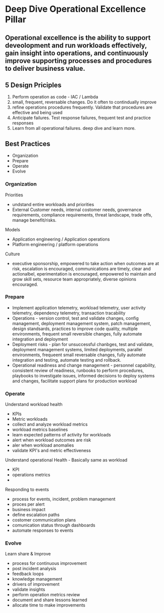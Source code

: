 # Deep Dive Operational Excellence Pillar

## Operational excellence is the ability to support deveolopment and run workloads effectively, gain insight into operations, and continuously improve supporting processes and procedures to deliver business value. 

## 5 Design Priciples 
1. Perform operation as code - IAC / Lambda
2. small, frequent, reversable changes. Do it often to contindually improve
3. refine operations procedures frequently. Validate that procedures are effective and being used
4. Anticipate failures. Test response failures, frequent test and practice responses
5. Learn from all operational failures. deep dive and learn more. 


## Best Practices
- Organization
- Prepare
- Operate
- Evolve


### Organization
Priorities
- undstand entire workloads and priorities
- External Customer needs, internal costomer needs, governance requirements, compliance requirements, threat landscape, trade offs, manage benefit/risks. 

Models
- Application engineering / Application operations
- Platform engineering / platform operations

Culture
- executive sponsorship, empowered to take action when outcomes are at risk, escalation is encouraged, communications are timely, clear and actionalbel, eperimentation is encouraged, empowered to maintain and grow skill sets, resource team appropriately, diverse opinions encouraged. 



### Prepare
- Implement application telemetry, workload telemetry, user activity telemetry, dependency telemetry, transaction tracability
- Operations - version control, test and validate changes, config management, deployment management system, patch management, design standsards, practices to improve code quality, multiple environments, frequent small reversible changes, fully automate integration and deployment
- Deployment risks - plan for unsuccessful chanbges, test and validate, deployment management systems, limited deployments, parallel environments, frequeent small reversable changes, fully automate integration and testing, automate testing and rollback. 
- Operational readiness and change management - personnel capability, consistent review of readiness, runbooks to perform procedures, playbooks to investigate issues, informed decisions to deploy systems and changes, facilitate support plans for production workload



### Operate
Understand workload health
- KPIs
- Metric workloads
- collect and analyze workload metrics
- workload metrics baselines
- learn expected patterns of activity for workloads
- alert when workload outcomes are risk
- aler when workload anomalies
- validate KPI's and metric effectiveness

Understand operational Health - Basically same as workload
- KPI
- operations metrics
-

Responding to events
- process for events, incident, problem management
- proces per alert
- business impact 
- define escalation paths
- costomer communication plans 
- comunication status through dashboards
- automate responses to events


### Evolve
Learn share & Improve
- process for continuous improvement
- post incident analysis
- feedback loops
- knowledge management
- drivers of improvement
- validate insights
- perform operation metrics review
- document and share lessons learned
- allocate time to make improvements
